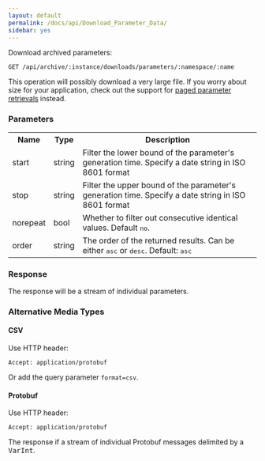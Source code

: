 ```yaml
---
layout: default
permalink: /docs/api/Download_Parameter_Data/
sidebar: yes
---
```


Download archived parameters:

    GET /api/archive/:instance/downloads/parameters/:namespace/:name


<div class="hint">
This operation will possibly download a very large file. If you worry about size for your application, check out the support for <a href="/docs/api/List_Parameter_Data/">paged parameter retrievals</a> instead.
</div>


### Parameters

<table class="inline">
    <tr>
        <th>Name</th>
        <th>Type</th>
        <th>Description</th>
    </tr>
    <tr>
        <td class="code">start</td>
        <td class="code">string</td>
        <td>Filter the lower bound of the parameter's generation time. Specify a date string in ISO 8601 format</td>
    </tr>
    <tr>
        <td class="code">stop</td>
        <td class="code">string</td>
        <td>Filter the upper bound of the parameter's generation time. Specify a date string in ISO 8601 format</td>
    </tr>
    <tr>
        <td class="code">norepeat</td>
        <td class="code">bool</td>
        <td>Whether to filter out consecutive identical values. Default <tt>no</tt>.</td>
    </tr>
    <tr>
        <td class="code">order</td>
        <td class="code">string</td>
        <td>The order of the returned results. Can be either <tt>asc</tt> or <tt>desc</tt>. Default: <tt>asc</tt></td>
    </tr>
</table>


### Response

The response will be a stream of individual parameters.

### Alternative Media Types

#### CSV

Use HTTP header:

    Accept: application/protobuf
    
Or add the query parameter `format=csv`.

#### Protobuf

Use HTTP header:

    Accept: application/protobuf

The response if a stream of individual Protobuf messages delimited by a <tt>VarInt</tt>.
